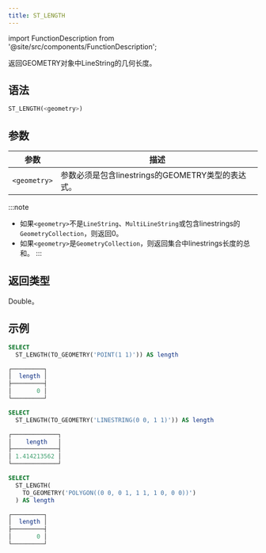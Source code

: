 ```yaml
---
title: ST_LENGTH
---
```

import FunctionDescription from '@site/src/components/FunctionDescription';

<FunctionDescription description="引入或更新: v1.2.555"/>

返回GEOMETRY对象中LineString的几何长度。

## 语法

```sql
ST_LENGTH(<geometry>)
```

## 参数

| 参数         | 描述                                                                 |
|--------------|-----------------------------------------------------------------------------|
| `<geometry>` | 参数必须是包含linestrings的GEOMETRY类型的表达式。 |

:::note
- 如果`<geometry>`不是`LineString`、`MultiLineString`或包含linestrings的`GeometryCollection`，则返回0。
- 如果`<geometry>`是`GeometryCollection`，则返回集合中linestrings长度的总和。
:::

## 返回类型

Double。

## 示例

```sql
SELECT
  ST_LENGTH(TO_GEOMETRY('POINT(1 1)')) AS length

┌─────────┐
│  length │
├─────────┤
│       0 │
└─────────┘

SELECT
  ST_LENGTH(TO_GEOMETRY('LINESTRING(0 0, 1 1)')) AS length

┌─────────────┐
│    length   │
├─────────────┤
│ 1.414213562 │
└─────────────┘

SELECT
  ST_LENGTH(
    TO_GEOMETRY('POLYGON((0 0, 0 1, 1 1, 1 0, 0 0))')
  ) AS length

┌─────────┐
│  length │
├─────────┤
│       0 │
└─────────┘
```
